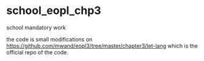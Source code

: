 # school_eopl_chp3
school mandatory work

the code is small modifications on https://github.com/mwand/eopl3/tree/master/chapter3/let-lang which is the official repo of the code.
